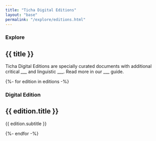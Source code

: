 ```yaml
---
title: "Ticha Digital Editions"
layout: "base"
permalink: "/explore/editions.html"
---
```


<section class="text-gray-600 body-font">
  <div class="lg:container px-5 py-24 mx-auto">
    <div class="flex flex-wrap w-full mb-20">
      <div class="lg:w-1/2 w-full mb-6 lg:mb-0">
        <h3 class="text-xs text-red-700 tracking-widest font-medium title-font mb-1 uppercase">Explore</h3>
        <h1 class="sm:text-3xl text-2xl font-medium title-font mb-2 text-gray-900">{{ title }}</h1>
        <div class="h-1 w-20 bg-red-700 rounded mt-4"></div>
      </div>
      <div class="lg:w-1/2 w-full">
      <p class="leading-relaxed text-gray-500 mb-2">Ticha Digital Editions are specially curated documents with additional critical ___ and linguistic ___. Read more in our ___ guide.</p>
    </div>
  </div>


  <div class="container py-24 mx-auto">
    <div class="flex flex-wrap gap-12 justify-start">
      {%- for edition in editions -%}
      <div class="xl:w-1/6 lg:w-1/5 md:w-1/3 w-full transition duration-250 ease-in-out hover:scale-105">
        <a class="block relative h-48 rounded overflow-hidden">
          <img alt="" class="object-cover object-center w-full h-full block" src="https://dummyimage.com/420x260">
        </a>
        <div class="mt-4">
          <h3 class="text-red-700 text-xs tracking-widest title-font mb-1 uppercase">Digital Edition</h3>
          <h2 class="text-gray-900 title-font text-lg font-bold leading-tight">{{ edition.title }}</h2>
          <p class="mt-1 text-xs">{{ edition.subtitle }}</p>
        </div>
      </div>
      {%- endfor -%}
    </div>
  </div>
</section>


